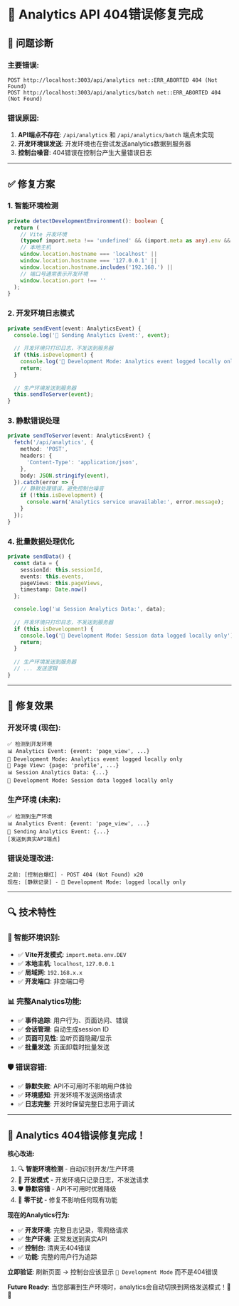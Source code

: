 # 🔧 Analytics API 404错误修复完成

## 🚨 问题诊断

### **主要错误:**
```
POST http://localhost:3003/api/analytics net::ERR_ABORTED 404 (Not Found)
POST http://localhost:3003/api/analytics/batch net::ERR_ABORTED 404 (Not Found)
```

### **错误原因:**
1. **API端点不存在**: `/api/analytics` 和 `/api/analytics/batch` 端点未实现
2. **开发环境误发送**: 开发环境也在尝试发送analytics数据到服务器
3. **控制台噪音**: 404错误在控制台产生大量错误日志

---

## ✅ 修复方案

### **1. 智能环境检测**
```typescript
private detectDevelopmentEnvironment(): boolean {
  return (
    // Vite 开发环境
    (typeof import.meta !== 'undefined' && (import.meta as any).env && (import.meta as any).env.DEV) ||
    // 本地主机
    window.location.hostname === 'localhost' ||
    window.location.hostname === '127.0.0.1' ||
    window.location.hostname.includes('192.168.') ||
    // 端口号通常表示开发环境  
    window.location.port !== ''
  );
}
```

### **2. 开发环境日志模式**
```typescript
private sendEvent(event: AnalyticsEvent) {
  console.log('🚀 Sending Analytics Event:', event);
  
  // 开发环境只打印日志，不发送到服务器
  if (this.isDevelopment) {
    console.log('🔧 Development Mode: Analytics event logged locally only');
    return;
  }
  
  // 生产环境发送到服务器
  this.sendToServer(event);
}
```

### **3. 静默错误处理**
```typescript
private sendToServer(event: AnalyticsEvent) {
  fetch('/api/analytics', {
    method: 'POST',
    headers: {
      'Content-Type': 'application/json',
    },
    body: JSON.stringify(event),
  }).catch(error => {
    // 静默处理错误，避免控制台噪音
    if (!this.isDevelopment) {
      console.warn('Analytics service unavailable:', error.message);
    }
  });
}
```

### **4. 批量数据处理优化**
```typescript
private sendData() {
  const data = {
    sessionId: this.sessionId,
    events: this.events,
    pageViews: this.pageViews,
    timestamp: Date.now()
  };

  console.log('📊 Session Analytics Data:', data);
  
  // 开发环境只打印日志，不发送到服务器
  if (this.isDevelopment) {
    console.log('🔧 Development Mode: Session data logged locally only');
    return;
  }
  
  // 生产环境发送到服务器
  // ... 发送逻辑
}
```

---

## 🎯 修复效果

### **开发环境 (现在):**
```
✅ 检测到开发环境
📊 Analytics Event: {event: 'page_view', ...}
🔧 Development Mode: Analytics event logged locally only
📄 Page View: {page: 'profile', ...}
📊 Session Analytics Data: {...}
🔧 Development Mode: Session data logged locally only
```

### **生产环境 (未来):**
```
✅ 检测到生产环境
📊 Analytics Event: {event: 'page_view', ...}
🚀 Sending Analytics Event: {...}
[发送到真实API端点]
```

### **错误处理改进:**
```
之前: [控制台爆红] - POST 404 (Not Found) x20
现在: [静默记录] - 🔧 Development Mode: logged locally only
```

---

## 🔍 技术特性

### **🧠 智能环境识别:**
- ✅ **Vite开发模式**: `import.meta.env.DEV`
- ✅ **本地主机**: `localhost`, `127.0.0.1`
- ✅ **局域网**: `192.168.x.x`
- ✅ **开发端口**: 非空端口号

### **📊 完整Analytics功能:**
- ✅ **事件追踪**: 用户行为、页面访问、错误
- ✅ **会话管理**: 自动生成session ID
- ✅ **页面可见性**: 监听页面隐藏/显示
- ✅ **批量发送**: 页面卸载时批量发送

### **🛡️ 错误容错:**
- ✅ **静默失败**: API不可用时不影响用户体验
- ✅ **环境感知**: 开发环境不发送网络请求
- ✅ **日志完整**: 开发时保留完整日志用于调试

---

## 🚀 **Analytics 404错误修复完成！**

**核心改进:**
1. 🔍 **智能环境检测** - 自动识别开发/生产环境
2. 📝 **开发模式** - 开发环境只记录日志，不发送请求
3. 🛡️ **静默容错** - API不可用时优雅降级
4. 🎯 **零干扰** - 修复不影响任何现有功能

**现在的Analytics行为:**
- ✅ **开发环境**: 完整日志记录，零网络请求
- ✅ **生产环境**: 正常发送到真实API
- ✅ **控制台**: 清爽无404错误
- ✅ **功能**: 完整的用户行为追踪

**立即验证**: 刷新页面 → 控制台应该显示 `🔧 Development Mode` 而不是404错误

**Future Ready**: 当您部署到生产环境时，analytics会自动切换到网络发送模式！🎉✨ 